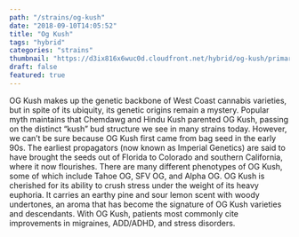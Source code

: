 ```yaml
---
path: "/strains/og-kush"
date: "2018-09-10T14:05:52"
title: "Og Kush"
tags: "hybrid"
categories: "strains"
thumbnail: "https://d3ix816x6wuc0d.cloudfront.net/hybrid/og-kush/primary?width=480"
draft: false
featured: true
---
```

OG Kush makes up the genetic backbone of West Coast cannabis varieties, but in spite of its ubiquity, its genetic origins remain a mystery. Popular myth maintains that Chemdawg and Hindu Kush parented OG Kush, passing on the distinct “kush” bud structure we see in many strains today. However, we can’t be sure because OG Kush first came from bag seed in the early 90s. The earliest propagators (now known as Imperial Genetics) are said to have brought the seeds out of Florida to Colorado and southern California, where it now flourishes. There are many different phenotypes of OG Kush, some of which include Tahoe OG, SFV OG, and Alpha OG. OG Kush is cherished for its ability to crush stress under the weight of its heavy euphoria. It carries an earthy pine and sour lemon scent with woody undertones, an aroma that has become the signature of OG Kush varieties and descendants. With OG Kush, patients most commonly cite improvements in migraines, ADD/ADHD, and stress disorders. 
